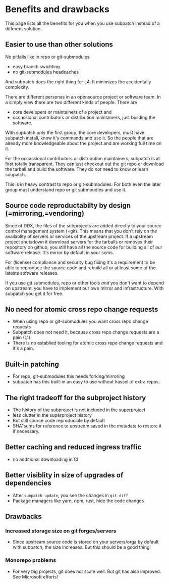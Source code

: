 # Benefits and drawbacks

This page lists all the benefits for you when you use subpatch instead of a
different solution.


## Easier to use than other solutions

No pitfalls like in repo or git-submodules

* easy branch swichting
* no git-submodules headeaches

And subpatch does the right thing for L4. It minimizes the accidentally
complexity.

There are different personas in an opensource project or software team. In a
simply view there are two different kinds of people. There are

* core developers or maintainers of a project and
* occassional contributors or distribution maintainers, just building the software.

With supbatch only the first group, the core developers, must have subpatch
install, know it's commands and use it.  So the people that are already more
knowledgeable about the project and are working full time on it.

For the occassional contributors or distribution maintainers, subpatch is at
first totally transparent. They can just checkout out the git repo or download
the tarball and build the software. They do _not_ need to know or learn
subpatch.

This is in heavy contrast to repo or git-submodules. For both even the later group must
understand repo or git submoudles and use it.


## Source code reproductabilty by design (=mirroring,=vendoring)

Since of DDX, the files of the subprojects are added directly to your source
control management system (=git). This means that you don't rely on the
availablity of servers or services of the upstream project. If a upstream
project shutsdown it download servers for the tarballs or removes their
repository on github, you still have all the source code for building all of
our software release. It's mirror by default in your scms.

For (license) compliance and security bug fixing it's a requirement to be able
to reproduce the source code and rebuild all or at least some of the latests
software releases.

If you use git submodules, repo or other tools _and_ you don't want to depend
on upstream, you have to implement our own mirror and infrastructure. With
subpatch you get it for free.


## No need for atomic cross repo change requests

* When using repo or git-submodules you want cross repo change requests
* Subpatch does not need it, because cross repo change requests are a pain (L1).
* There is no establied tooling for atomic cross repo change requests and it's
  a pain.


## Built-in patching

* For repo, git-submodules this needs forking/mirroring
* subpatch has this built-in an easy to use without hassel of extra repos.


## The right tradeoff for the subproject history

* The history of the subproject is not included in the superproject
* less clutter in the superproject history
* But still source code reproducible by default
* SHA1sums for reference to upstream saved in the metadata to restore it if
  necessary.


## Better caching and reduced ingress traffic

* no additional downloading in CI


## Better visiblity in size of upgrades of dependencies

* After `subpatch update`, you see the changes in `git diff`
* Package managers like yarn, npm, rust, hide the code changes


## Drawbacks

### Increased storage size on git forges/servers

* Since upstream source code is stored on your servers/orga by default with
  subpatch, the size increases. But this should be a good thing!


### Monorepo problems

* For very big projects, git does not scale well. But git has also improved.
  See Microsoft efforts!
